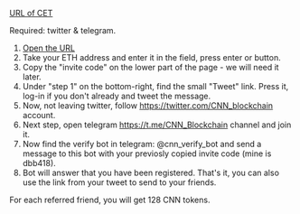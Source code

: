 [URL of CET](http://r.cetoken.me/invite?c=dbb418)

Required: twitter & telegram.

1. [Open the URL](http://r.cetoken.me/invite?c=dbb418)
2. Take your ETH address and enter it in the field, press enter or button.
3. Copy the "invite code" on the lower part of the page - we will need it later. 
4. Under "step 1" on the bottom-right, find the small "Tweet" link. Press it, log-in if you don't already and tweet the message. 
5. Now, not leaving twitter, follow https://twitter.com/CNN_blockchain account. 
6. Next step, open telegram https://t.me/CNN_Blockchain channel and join it. 
7. Now find the verify bot in telegram: @cnn_verify_bot and send a message to this bot with your previosly copied invite code (mine is dbb418). 
8. Bot will answer that you have been registered. That's it, you can also use the link from your tweet to send to your friends.

For each referred friend, you will get 128 CNN tokens.
